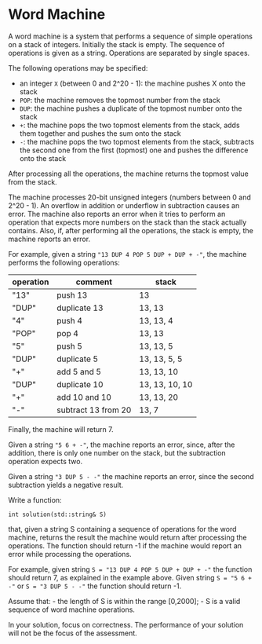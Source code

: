 # Word Machine

A word machine is a system that performs a sequence of simple operations on a stack of integers. Initially the stack is empty. The sequence of operations
is given as a string. Operations are separated by single spaces.

The following operations may be specified:
- an integer `X` (between 0 and 2^20 - 1): the machine pushes X onto the stack
- `POP`: the machine removes the topmost number from the stack
- `DUP`: the machine pushes a duplicate of the topmost number onto the stack
- `+`: the machine pops the two topmost elements from the stack, adds them together and pushes the sum onto the stack
- `-`: the machine pops the two topmost elements from the stack, subtracts the second one from the first (topmost) one and pushes the difference onto the stack

After processing all the operations, the machine returns the topmost value from the stack.

The machine processes 20-bit unsigned integers (numbers between 0 and 2^20 - 1). An overflow in addition or underflow in subtraction causes an error. The machine also reports an error when it tries to perform an operation that expects more numbers on the stack than the stack actually contains. Also, if, after performing all the operations, the stack is empty, the machine reports an error.

For example, given a string `"13 DUP 4 POP 5 DUP + DUP + -"`, the machine performs the following operations:

| operation |       comment       | stack          |
|-----------|---------------------|----------------|
| "13"      | push 13             | 13             |
| "DUP"     | duplicate 13        | 13, 13         |
| "4"       | push 4              | 13, 13, 4      |
| "POP"     | pop 4               | 13, 13         |
| "5"       | push 5              | 13, 13, 5      |
| "DUP"     | duplicate 5         | 13, 13, 5, 5   |
| "+"       | add 5 and 5         | 13, 13, 10     |
| "DUP"     | duplicate 10        | 13, 13, 10, 10 |
| "+"       | add 10 and 10       | 13, 13, 20     |
| "-"       | subtract 13 from 20 | 13, 7          |

Finally, the machine will return 7.

Given a string `"5 6 + -"`, the machine reports an error, since, after the addition, there is only one number on the stack, but the subtraction operation expects two.

Given a string `"3 DUP 5 - -"` the machine reports an error, since the second subtraction yields a negative result.

Write a function:

    int solution(std::string& S)

that, given a string S containing a sequence of operations for the word machine, returns the result the machine would return after processing the operations. The function should return -1 if the machine would report an error while processing the operations.

For example, given string `S = "13 DUP 4 POP 5 DUP + DUP + -"` the function should return 7, as explained in the example above. Given string `S = "5 6 + -"` or `S = "3 DUP 5 - -"` the function should return -1.

Assume that:
    - the length of S is within the range [0,2000];
    - S is a valid sequence of word machine operations.

In your solution, focus on correctness. The performance of your solution will not be the focus of the assessment.
